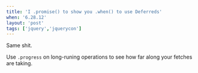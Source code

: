 ```yaml
---
title: 'I .promise() to show you .when() to use Deferreds'
when: '6.28.12'
layout: 'post'
tags: ['jquery','jquerycon']
---
```


Same shit.

Use `.progress` on long-runing operations to see how far along your fetches are taking.